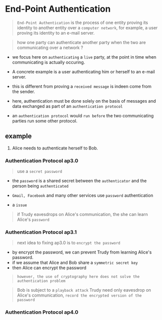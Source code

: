 # End-Point Authentication

> `End-Point Authentication` is the process of one entity proving its identity
> to another entity over a `computer network`, for example, a user proving its identity to an e-mail server.

> how one party can authenticate another party when the two are communicating over a network ? 
- we focus here on `authenticating` a `live` party, at the point in time when communicating is actually occuring.
- A concrete example is a user authenticating him or herself to an e-mail server.
- this is different from proving a `received message` is indeen come from the sender.

- here, authentication must be done solely on the basis of messages and data exchanged as part of an `authentication protocol`
- an `authentication protocol` would `run before` the two communicating parties run some other protocol.

## example

1. Alice needs to authenticate herself to Bob.

### Authentication Protocol ap3.0

> use a `secret password`
- the `password` is a shared secret between the `authenticator` and the person being `authenticated`
- `Gmail, Facebook` and many other services use `password` authentication

- a `issue`
> if Trudy eavesdrops on Alice's communication, the she can learn Alice's `password`

### Authentication Protocol ap3.1

> next idea to fixing ap3.0 is to `encrypt the password`
- by encrypt the password, we can prevent Trudy from learning Alice's password.
- if we assume that Alice and Bob share a `symmetric secret key`
- then Alice can encrypt the password

> `however, the use of cryptography here does not solve the authentication problem`

> Bob is subject to a `playback attack`
> Trudy need only eavesdrop on Alice's communication, `record the encrypted version of the password`

### Authentication Protocol ap4.0
